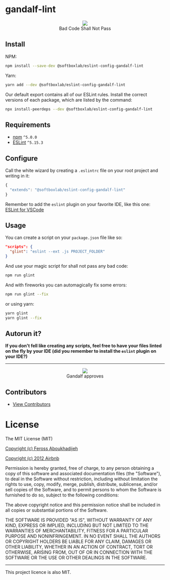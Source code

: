 # gandalf-lint

<div align="center">
	<img src="https://media.giphy.com/media/8abAbOrQ9rvLG/giphy.gif" /><br/>
  Bad Code Shall Not Pass
</div>

## Install
NPM:
```bash
npm install --save-dev @softboxlab/eslint-config-gandalf-lint
```

Yarn:
```bash
yarn add --dev @softboxlab/eslint-config-gandalf-lint
```

Our default export contains all of our ESLint rules. Install the correct versions of each package, which are listed by the command:

```bash
npx install-peerdeps --dev @softboxlab/eslint-config-gandalf-lint
```

## Requirements

- [npm](https://www.npmjs.com/) `^5.0.0`
- [ESLint](http://eslint.org/) `^5.15.3`

## Configure
Call the white wizard by creating a `.eslintrc` file on your root project and writing in it:
```javascript
{
  "extends": "@softboxlab/eslint-config-gandalf-lint"
}
```

Remember to add the `eslint` plugin on your favorite IDE, like this one: [ESLint for VSCode](https://marketplace.visualstudio.com/items?itemName=dbaeumer.vscode-eslint)

## Usage
You can create a script on your `package.json` file like so:
```json
"scripts": {
  "glint": "eslint --ext .js PROJECT_FOLDER"
}
```

And use your magic script for shall not pass any bad code:
```bash
npm run glint
```

And with fireworks you can automagically fix some errors:
```bash
npm run glint --fix
```

or using yarn:

```bash
yarn glint
yarn glint --fix
```

## Autorun it?

**If you don't fell like creating any scripts, feel free to have your files linted on the fly by your IDE (did you remember to install the `eslint` plugin on your IDE?)**

---

<div align="center">
	<img src="https://media.giphy.com/media/TcdpZwYDPlWXC/giphy.gif"/><br/>
  Gandalf approves
</div>

## Contributors

  - [View Contributors](https://github.com/SoftboxLab/gandalf-lint/graphs/contributors)

# License

The MIT License (MIT)

[Copyright (c) Feross Aboukhadijeh](https://github.com/standard/eslint-config-standard)

[Copyright (c) 2012 Airbnb](https://github.com/airbnb/javascript)

Permission is hereby granted, free of charge, to any person obtaining a copy of
this software and associated documentation files (the "Software"), to deal in
the Software without restriction, including without limitation the rights to
use, copy, modify, merge, publish, distribute, sublicense, and/or sell copies of
the Software, and to permit persons to whom the Software is furnished to do so,
subject to the following conditions:

The above copyright notice and this permission notice shall be included in all
copies or substantial portions of the Software.

THE SOFTWARE IS PROVIDED "AS IS", WITHOUT WARRANTY OF ANY KIND, EXPRESS OR
IMPLIED, INCLUDING BUT NOT LIMITED TO THE WARRANTIES OF MERCHANTABILITY, FITNESS
FOR A PARTICULAR PURPOSE AND NONINFRINGEMENT. IN NO EVENT SHALL THE AUTHORS OR
COPYRIGHT HOLDERS BE LIABLE FOR ANY CLAIM, DAMAGES OR OTHER LIABILITY, WHETHER
IN AN ACTION OF CONTRACT, TORT OR OTHERWISE, ARISING FROM, OUT OF OR IN
CONNECTION WITH THE SOFTWARE OR THE USE OR OTHER DEALINGS IN THE SOFTWARE.

---

This project licence is also MIT.
